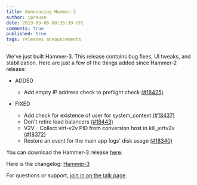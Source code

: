 ```yaml
---
title: Announcing Hammer-3
author: jprause
date: 2019-03-06 08:35:39 UTC
comments: true
published: true
tags: releases announcements
---
```


We've just built Hammer-3. This release contains bug fixes, UI tweaks, and stabilization.
Here are just a few of the things added since Hammer-2 release:

- ADDED
  * Add empty IP address check to preflight check [(#18425)](https://github.com/ManageIQ/manageiq/pull/18425)

- FIXED 
  * Add check for existence of user for system_context [(#18437)](https://github.com/ManageIQ/manageiq/pull/18437)
  * Don't retire load balancers [(#18443)](https://github.com/ManageIQ/manageiq/pull/18443)
  * V2V - Collect virt-v2v PID from conversion host in kill_virtv2v [(#18372)](https://github.com/ManageIQ/manageiq/pull/18372)
  * Restore an event for the main app logs' disk usage [(#18340)](https://github.com/ManageIQ/manageiq/pull/18340) 

You can download the Hammer-3 release [here](http://manageiq.org/download/).

Here is the changelog:
[Hammer-3](https://github.com/ManageIQ/manageiq/blob/hammer/CHANGELOG.md)

For questions or support,
[join in on the talk page](http://talk.manageiq.org/).
